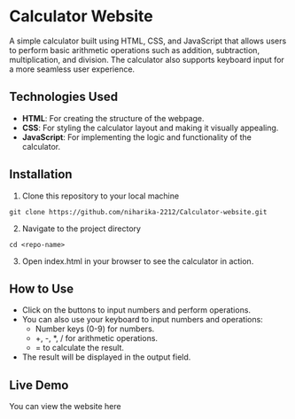 # Calculator Website
A simple calculator built using HTML, CSS, and JavaScript that allows users to perform basic arithmetic operations such as addition, subtraction, multiplication, and division. The calculator also supports keyboard input for a more seamless user experience.

## Technologies Used
- **HTML**: For creating the structure of the webpage.
- **CSS**: For styling the calculator layout and making it visually appealing.
- **JavaScript**: For implementing the logic and functionality of the calculator.

## Installation
1. Clone this repository to your local machine
```
git clone https://github.com/niharika-2212/Calculator-website.git
```
2. Navigate to the project directory
```
cd <repo-name>
```
3. Open index.html in your browser to see the calculator in action.

## How to Use
- Click on the buttons to input numbers and perform operations.
- You can also use your keyboard to input numbers and operations:
  - Number keys (0-9) for numbers.
  - +, -, *, / for arithmetic operations.
  - = to calculate the result.
- The result will be displayed in the output field.

## Live Demo
You can view the website here